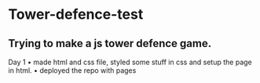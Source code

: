 # Tower-defence-test
Trying to make a js tower defence game.
-------------------------------------
Day 1
• made html and css file, styled some stuff in css and setup the page in html.
• deployed the repo with pages
